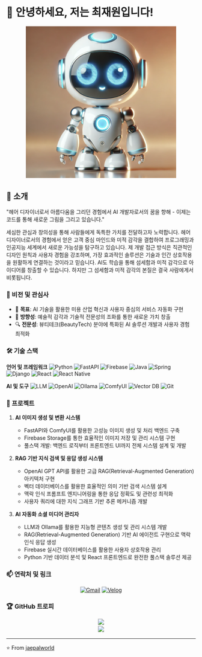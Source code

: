 # 👋 안녕하세요, 저는 최재원입니다!
<div align="center">
  <img src="./images/ai-robot.png" width="400" alt="AI 로봇 개발자"/>
</div>

## 🎨 소개
"헤어 디자이너로서 아름다움을 그리던 경험에서 AI 개발자로서의 꿈을 향해 - 이제는 코드를 통해 새로운 그림을 그리고 있습니다."

세심한 관심과 창의성을 통해 사람들에게 독특한 가치를 전달하고자 노력합니다. 헤어 디자이너로서의 경험에서 얻은 고객 중심 마인드와 미적 감각을 결합하여 프로그래밍과 인공지능 세계에서 새로운 가능성을 탐구하고 있습니다. 제 개발 접근 방식은 직관적인 디자인 원칙과 사용자 경험을 강조하며, 가장 효과적인 솔루션은 기술과 인간 상호작용을 원활하게 연결하는 것이라고 믿습니다. AI도 학습을 통해 섬세함과 미적 감각으로 아이디어를 창출할 수 있습니다. 하지만 그 섬세함과 미적 감각의 본질은 결국 사람에게서 비롯됩니다.

### 💫 비전 및 관심사
- 🎯 **목표**: AI 기술을 활용한 미용 산업 혁신과 사용자 중심의 서비스 자동화 구현
- 🧭 **방향성**: 예술적 감각과 기술적 전문성의 조화를 통한 새로운 가치 창출
- 🔍 **전문성**: 뷰티테크(BeautyTech) 분야에 특화된 AI 솔루션 개발과 사용자 경험 최적화

### 🛠️ 기술 스택
**언어 및 프레임워크**
![Python](https://img.shields.io/badge/-Python-3776AB?style=flat-square&logo=python&logoColor=white)
![FastAPI](https://img.shields.io/badge/-FastAPI-009688?style=flat-square&logo=fastapi&logoColor=white)
![Firebase](https://img.shields.io/badge/-Firebase-FFCA28?style=flat-square&logo=firebase&logoColor=black)
![Java](https://img.shields.io/badge/-Java-007396?style=flat-square&logo=java&logoColor=white)
![Spring](https://img.shields.io/badge/-Spring-6DB33F?style=flat-square&logo=spring&logoColor=white)
![Django](https://img.shields.io/badge/-Django-092E20?style=flat-square&logo=django&logoColor=white)
![React](https://img.shields.io/badge/-React-61DAFB?style=flat-square&logo=react&logoColor=black)
![React Native](https://img.shields.io/badge/-React%20Native-61DAFB?style=flat-square&logo=react&logoColor=black)

**AI 및 도구**
![LLM](https://img.shields.io/badge/-LLM-FF6F00?style=flat-square&logo=openai&logoColor=white)
![OpenAI](https://img.shields.io/badge/-OpenAI-412991?style=flat-square&logo=openai&logoColor=white)
![Ollama](https://img.shields.io/badge/-Ollama-7B68EE?style=flat-square&logo=llama&logoColor=white)
![ComfyUI](https://img.shields.io/badge/-ComfyUI-00BFFF?style=flat-square&logo=opencv&logoColor=white)
![Vector DB](https://img.shields.io/badge/-Vector%20DB-4285F4?style=flat-square&logo=database&logoColor=white)
![Git](https://img.shields.io/badge/-Git-F05032?style=flat-square&logo=git&logoColor=white)

### 🚀 프로젝트
1. **AI 이미지 생성 및 변환 시스템**
   - FastAPI와 ComfyUI를 활용한 고성능 이미지 생성 및 처리 백엔드 구축
   - Firebase Storage를 통한 효율적인 이미지 저장 및 관리 시스템 구현
   - 풀스택 개발: 백엔드 로직부터 프론트엔드 UI까지 전체 시스템 설계 및 개발

2. **RAG 기반 지식 검색 및 응답 생성 시스템**
   - OpenAI GPT API를 활용한 고급 RAG(Retrieval-Augmented Generation) 아키텍처 구현
   - 벡터 데이터베이스를 활용한 효율적인 의미 기반 검색 시스템 설계 
   - 맥락 인식 프롬프트 엔지니어링을 통한 응답 정확도 및 관련성 최적화
   - 사용자 쿼리에 대한 지식 그래프 기반 추론 메커니즘 개발

3. **AI 자동화 소셜 미디어 관리자**
   - LLM과 Ollama를 활용한 지능형 콘텐츠 생성 및 관리 시스템 개발
   - RAG(Retrieval-Augmented Generation) 기반 AI 에이전트 구현으로 맥락 인식 응답 생성
   - Firebase 실시간 데이터베이스를 활용한 사용자 상호작용 관리
   - Python 기반 데이터 분석 및 React 프론트엔드로 완전한 풀스택 솔루션 제공

### 📫 연락처 및 링크
<div align="center">
  
[![Gmail](https://img.shields.io/badge/-Gmail-EA4335?style=flat-square&logo=Gmail&logoColor=white)](mailto:cjw4032@gmail.com)
[![Velog](https://img.shields.io/badge/-Velog-20C997?style=flat-square&logo=velog&logoColor=white)](https://velog.io/@cjw4032/posts)
</div>

### 🏆 GitHub 트로피
<div align="center">
  <img src="https://github-profile-trophy.vercel.app/?username=jaepalworld&theme=nord&no-frame=false&no-bg=true&margin-w=4" />
</div>

<div align="center">
  <img src="https://capsule-render.vercel.app/api?type=waving&color=auto&height=100&section=footer" />
</div>

---
⭐️ From [jaepalworld](https://github.com/jaepalworld)
